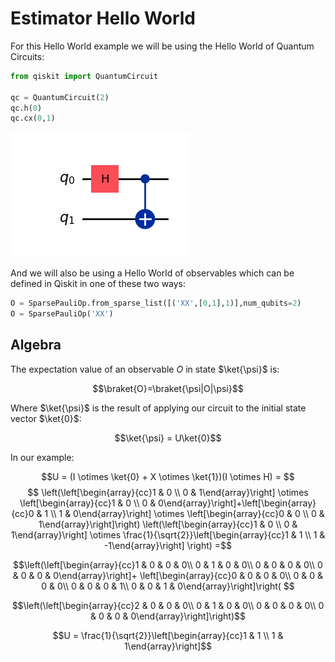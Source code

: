 # Estimator Hello World

For this Hello World example we will be using the Hello World of Quantum Circuits:

```python
from qiskit import QuantumCircuit

qc = QuantumCircuit(2)
qc.h(0)
qc.cx(0,1)
```  
![Quantum Circuit](../images/bell1.png)

And we will also be using a Hello World of observables which can be defined in Qiskit in one of these two ways:

```python
O = SparsePauliOp.from_sparse_list([('XX',[0,1],1)],num_qubits=2)
O = SparsePauliOp('XX')
```

## Algebra
The expectation value of an observable $O$ in state $\ket{\psi}$ is:  

$$\braket{O}=\braket{\psi|O|\psi}$$

Where $\ket{\psi}$ is the result of applying our circuit to the initial state vector $\ket{0}$:

$$\ket{\psi} = U\ket{0}$$

In our example:  

$$U = (I \otimes \ket{0} + X \otimes \ket{1})(I \otimes H) = $$
$$ \left(\left[\begin{array}{cc}1 & 0 \\ 
0 & 1\end{array}\right] 
\otimes 
\left[\begin{array}{cc}1 & 0 \\ 
0 & 0\end{array}\right]+\left[\begin{array}{cc}0 & 1 \\ 
1 & 0\end{array}\right] 
\otimes 
\left[\begin{array}{cc}0 & 0 \\ 
0 & 1\end{array}\right]\right)
\left(\left[\begin{array}{cc}1 & 0 \\ 
0 & 1\end{array}\right] 
\otimes 
\frac{1}{\sqrt{2}}\left[\begin{array}{cc}1 & 1 \\ 
1 & -1\end{array}\right]
\right) =$$

$$\left(\left[\begin{array}{cc}1 & 0 & 0 & 0\\ 
0 & 1 & 0 & 0\\ 
0 & 0 & 0 & 0\\ 
0 & 0 & 0 & 0\end{array}\right]+
\left[\begin{array}{cc}0 & 0 & 0 & 0\\ 
0 & 0 & 0 & 0\\ 
0 & 0 & 0 & 1\\ 
0 & 0 & 1 & 0\end{array}\right]\right(
$$  

$$\left(\left[\begin{array}{cc}2 & 0 & 0 & 0\\ 
0 & 1 & 0 & 0\\ 
0 & 0 & 0 & 0\\ 
0 & 0 & 0 & 0\end{array}\right]\right)$$


$$U = \frac{1}{\sqrt{2}}\left[\begin{array}{cc}1 & 1 \\ 
1 & 1\end{array}\right]$$
